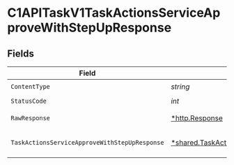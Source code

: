 # C1APITaskV1TaskActionsServiceApproveWithStepUpResponse


## Fields

| Field                                                                                                                            | Type                                                                                                                             | Required                                                                                                                         | Description                                                                                                                      |
| -------------------------------------------------------------------------------------------------------------------------------- | -------------------------------------------------------------------------------------------------------------------------------- | -------------------------------------------------------------------------------------------------------------------------------- | -------------------------------------------------------------------------------------------------------------------------------- |
| `ContentType`                                                                                                                    | *string*                                                                                                                         | :heavy_check_mark:                                                                                                               | HTTP response content type for this operation                                                                                    |
| `StatusCode`                                                                                                                     | *int*                                                                                                                            | :heavy_check_mark:                                                                                                               | HTTP response status code for this operation                                                                                     |
| `RawResponse`                                                                                                                    | [*http.Response](https://pkg.go.dev/net/http#Response)                                                                           | :heavy_check_mark:                                                                                                               | Raw HTTP response; suitable for custom response parsing                                                                          |
| `TaskActionsServiceApproveWithStepUpResponse`                                                                                    | [*shared.TaskActionsServiceApproveWithStepUpResponse](../../../pkg/models/shared/taskactionsserviceapprovewithstepupresponse.md) | :heavy_minus_sign:                                                                                                               | TaskActionsServiceApproveWithStepUpResponse is the response for approving a task with step-up authentication                     |